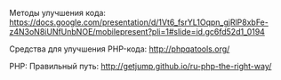
Методы улучшения кода:
https://docs.google.com/presentation/d/1Vt6_fsrYL1Oqpn_gjRlP8xbFe-z4N3oN8iUNfUnbNOE/mobilepresent?pli=1#slide=id.gc6fd52d1_0194

Средства для улучшения PHP-кода:
http://phpqatools.org/

PHP: Правильный путь:
http://getjump.github.io/ru-php-the-right-way/

